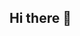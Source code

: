 ## Hi there 👋

<!--
My name is Rachel Weiss. she/her
**rachelweisse/rachelweisse** is a ✨ _special_ ✨ repository because its `README.md` (this file) appears on your GitHub profile.

Here are some ideas to get you started:

- 🔭 I’m currently working on ...
- 🌱 I’m currently learning ...
- 👯 I’m looking to collaborate on ...
- 🤔 I’m looking for help with ...
- 💬 Ask me about ...
- 📫 How to reach me: rachelweiss@brandeis.edu or reweiss04@gmail.com 
- 😄 Pronouns: she/her
- ⚡ Fun fact: ...
-->
